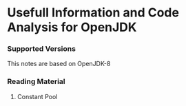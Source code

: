 # Usefull Information and Code Analysis for OpenJDK

### Supported Versions
This notes are based on OpenJDK-8

### Reading Material
1. Constant Pool


